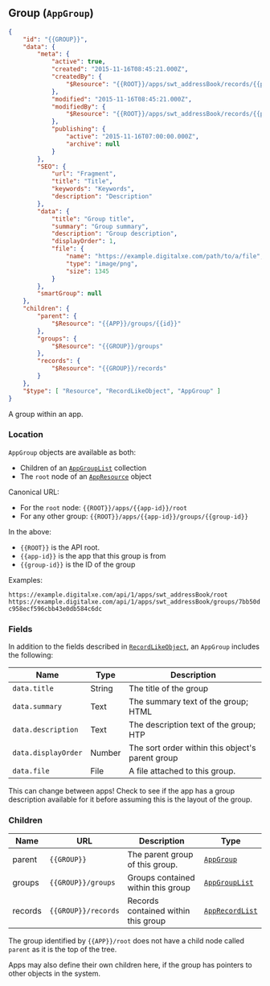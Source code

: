 ## Group (``AppGroup``)

```json
{
	"id": "{{GROUP}}",
	"data": {
		"meta": {
			"active": true,
			"created": "2015-11-16T08:45:21.000Z",
			"createdBy": {
				"$Resource": "{{ROOT}}/apps/swt_addressBook/records/{{person-id}}"
			},
			"modified": "2015-11-16T08:45:21.000Z",
			"modifiedBy": {
				"$Resource": "{{ROOT}}/apps/swt_addressBook/records/{{person-id}}"
			},
			"publishing": {
				"active": "2015-11-16T07:00:00.000Z",
				"archive": null
			}
		},
		"SEO": {
			"url": "Fragment",
			"title": "Title",
			"keywords": "Keywords",
			"description": "Description"
		},
		"data": {
			"title": "Group title",
			"summary": "Group summary",
			"description": "Group description",
			"displayOrder": 1,
			"file": {
				"name": "https://example.digitalxe.com/path/to/a/file",
				"type": "image/png",
				"size": 1345
			}
		},
		"smartGroup": null
	},
	"children": {
		"parent": {
			"$Resource": "{{APP}}/groups/{{id}}"
		},
		"groups": {
			"$Resource": "{{GROUP}}/groups"
		},
		"records": {
			"$Resource": "{{GROUP}}/records"
		}
	},
	"$type": [ "Resource", "RecordLikeObject", "AppGroup" ]
}
```

A group within an app.

### Location

``AppGroup`` objects are available as both:

* Children of an [``AppGroupList``](#collection-types) collection
* The ``root`` node of an [``AppResource``](#app-appresource) object

Canonical URL:

* For the ``root`` node:
  ``{{ROOT}}/apps/{{app-id}}/root``
* For any other group:
  ``{{ROOT}}/apps/{{app-id}}/groups/{{group-id}}``

In the above:

* ``{{ROOT}}`` is the API root.
* ``{{app-id}}`` is the app that this group is from
* ``{{group-id}}`` is the ID of the group

Examples:

``https://example.digitalxe.com/api/1/apps/swt_addressBook/root``
``https://example.digitalxe.com/api/1/apps/swt_addressBook/groups/7bb50dc958ecf596cbb43e0db584c6dc``

### Fields

In addition to the fields described in [``RecordLikeObject``](#groups-and-records-recordlikeobject), an ``AppGroup`` includes the following:

Name | Type | Description
---- | ---- | -----------
``data.title`` | String | The title of the group
``data.summary`` | Text | The summary text of the group; HTML
``data.description`` | Text | The description text of the group; HTP
``data.displayOrder`` | Number | The sort order within this object's parent group
``data.file`` | File | A file attached to this group.

<span class='warning'>This can change between apps! Check to see if the app has a group description available for it before assuming this is the layout of the group.</span>

### Children

Name | URL | Description | Type
---- | ------------- | ----------- | ----
parent | ``{{GROUP}}`` | The parent group of this group. | [``AppGroup``](#group-appgroup)
groups | ``{{GROUP}}/groups`` | Groups contained within this group | [``AppGroupList``](#collection-types)
records | ``{{GROUP}}/records`` | Records contained within this group | [``AppRecordList``](#collection-types)

The group identified by ``{{APP}}/root`` does not have a child node called ``parent`` as it is the top of the tree.

<span class='info'>Apps may also define their own children here, if the group has pointers to other objects in the system.</span>
